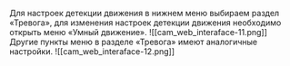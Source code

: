 Для настроек детекции движения в нижнем меню выбираем раздел «Тревога», для изменения настроек детекции движения необходимо открыть меню «Умный движение».
![[cam_web_interaface-11.png]]
Другие пункты меню в разделе «Тревога» имеют аналогичные настройки.
![[cam_web_interaface-12.png]]